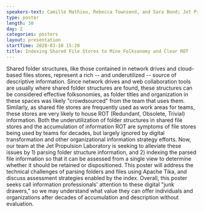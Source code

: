 ```yaml
---
speakers-text: Camille Mathieu, Rebecca Townsend, and Sara Bond; Jet Propulsion Laboratory
type: poster
length: 30
day: 2
categories: posters
layout: presentation
startTime: 2020-03-10 15:20
title: Indexing Shared File Stores to Mine Folksonomy and Clear ROT
---
```

Shared folder structures, like those contained in network drives and cloud-based files stores, represent a rich -- and underutilized -- source of descriptive information. Since network drives and web collaboration tools are usually where shared folder structures are found, these structures can be considered effective folksonomies, as folder titles and organization in these spaces was likely "crowdsourced" from the team that uses them. Similarly, as shared file stores are frequently used as work areas for teams, these stores are very likely to house ROT (Redundant, Obsolete, Trivial) information. Both the underutilization of folder structures in shared file stores and the accumulation of information ROT are symptoms of file stores being used by teams for decades, but largely ignored by digital transformation and other organizational information strategy efforts.
Now, our team at the Jet Propulsion Laboratory is seeking to alleviate these issues by 1) parsing folder structure information, and 2) indexing the parsed file information so that it can be assessed from a single view to determine whether it should be retained or dispositioned. This poster will address the technical challenges of parsing folders and files using Apache Tika, and discuss assessment strategies enabled by the index. Overall, this poster seeks call information professionals' attention to these digital "junk drawers," so we may understand what value they can offer individuals and organizations after decades of accumulation and description without evaluation.